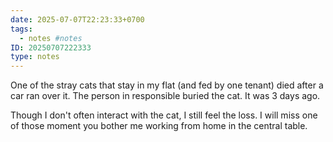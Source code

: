 ```yaml
---
date: 2025-07-07T22:23:33+0700
tags:
  - notes #notes
ID: 20250707222333
type: notes
---
```


One of the stray cats that stay in my flat (and fed by one tenant) died after a car ran over it. The person in responsible buried the cat. It was 3 days ago.

Though I don't often interact with the cat, I still feel the loss. I will miss one of those moment you bother me working from home in the central table.
